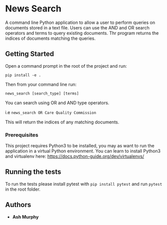 # News Search
 
A command line Python application to allow a user to perform queries on documents stored in a text file. Users can use the AND and OR search operators and terms to query existing documents. Thr program returns the indices of documents matching the queries.

## Getting Started

Open a command prompt in the root of the project and run:

```pip install -e .```

Then from your command line run:

```news_search [search_type] [terms]```

You can search using OR and AND type operators.

i.e ```news_search OR Care Quality Commission```

This will return the indices of any matching documents.

### Prerequisites

This project requires Python3 to be installed, you may as want to run the application in a virtual Python environment. You can learn to install Python3 and virtualenv here:
https://docs.python-guide.org/dev/virtualenvs/

## Running the tests

To run the tests please install pytest with ```pip install pytest``` and run ```pytest``` in the root folder.

## Authors

* **Ash Murphy**